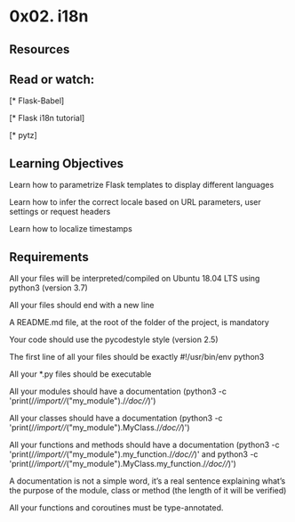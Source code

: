 # 0x02. i18n
## Resources
## Read or watch:

[* Flask-Babel]

[* Flask i18n tutorial]

[* pytz]
## Learning Objectives
Learn how to parametrize Flask templates to display different languages

Learn how to infer the correct locale based on URL parameters, user settings or request headers

Learn how to localize timestamps
## Requirements
All your files will be interpreted/compiled on Ubuntu 18.04 LTS using python3 (version 3.7)

All your files should end with a new line

A README.md file, at the root of the folder of the project, is mandatory

Your code should use the pycodestyle style (version 2.5)

The first line of all your files should be exactly #!/usr/bin/env python3

All your *.py files should be executable

All your modules should have a documentation (python3 -c 'print(/_/_import/_/_("my_module")./_/_doc/_/_)')

All your classes should have a documentation (python3 -c 'print(/_/_import/_/_("my_module").MyClass./_/_doc/_/_)')

All your functions and methods should have a documentation (python3 -c 'print(/_/_import/_/_("my_module").my_function./_/_doc/_/_)' and python3 -c 'print(/_/_import/_/_("my_module").MyClass.my_function./_/_doc/_/_)')

A documentation is not a simple word, it’s a real sentence explaining what’s the purpose of the module, class or method (the length of it will be verified)

All your functions and coroutines must be type-annotated.